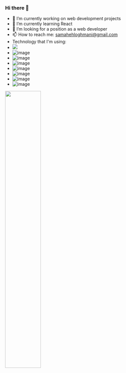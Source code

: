 ### Hi there 👋

- 🔭 I’m currently working on web development projects
- 🌱 I’m currently learning React
- 🤔 I’m looking for a position as a web developer
- 📫 How to reach me: samahehloghmani@gmail.com
- Technology that I'm using: 
- <img src="https://img.shields.io/badge/HTML5-E34F26?style=for-the-badge&logo=html5&logoColor=white" />
- ![image]({BadgeURLHere})
- ![image]({BadgeURLHere})
- ![image]({BadgeURLHere})
- ![image]({BadgeURLHere})
- ![image]({BadgeURLHere})
- ![image]({BadgeURLHere})
- ![image]({BadgeURLHere})
<img src="https://github-readme-streak-stats.herokuapp.com/?user=sky192&theme=dark" width="48%" >

 


 






